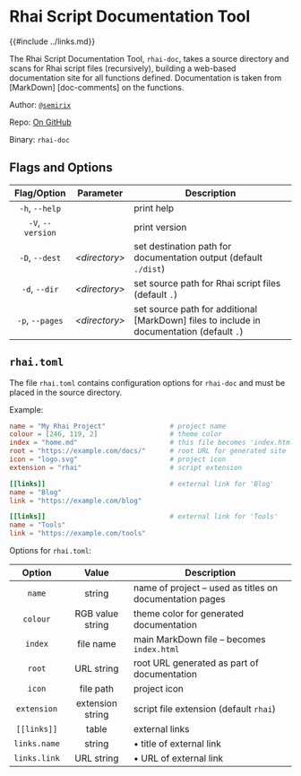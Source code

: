 Rhai Script Documentation Tool
=============================

{{#include ../links.md}}


The Rhai Script Documentation Tool, `rhai-doc`, takes a source directory and scans for
Rhai script files (recursively), building a web-based documentation site for all functions
defined.  Documentation is taken from [MarkDown] [doc-comments] on the functions.


Author: [`@semirix`](https://github.com/semirix)

Repo: [On GitHub](https://github.com/rhaiscript/rhai-doc)

Binary: `rhai-doc`


Flags and Options
-----------------

|    Flag/Option    |    Parameter    | Description                                                                               |
| :---------------: | :-------------: | ----------------------------------------------------------------------------------------- |
|  `-h`, `--help`   |                 | print help                                                                                |
| `-V`, `--version` |                 | print version                                                                             |
|  `-D`, `--dest`   | _\<directory\>_ | set destination path for documentation output (default `./dist`)                          |
|   `-d`, `--dir`   | _\<directory\>_ | set source path for Rhai script files (default `.`)                                       |
|  `-p`, `--pages`  | _\<directory\>_ | set source path for additional [MarkDown] files to include in documentation (default `.`) |


`rhai.toml`
-----------

The file `rhai.toml` contains configuration options for `rhai-doc` and must be placed in the source
directory.

Example:

```toml
name = "My Rhai Project"                # project name
colour = [246, 119, 2]                  # theme color
index = "home.md"                       # this file becomes 'index.html`
root = "https://example.com/docs/"      # root URL for generated site
icon = "logo.svg"                       # project icon
extension = "rhai"                      # script extension

[[links]]                               # external link for 'Blog'
name = "Blog"
link = "https://example.com/blog"

[[links]]                               # external link for 'Tools'
name = "Tools"
link = "https://example.com/tools"
```

Options for `rhai.toml`:

|    Option    |      Value       | Description                                                   |
| :----------: | :--------------: | ------------------------------------------------------------- |
|    `name`    |      string      | name of project &ndash; used as titles on documentation pages |
|   `colour`   | RGB value string | theme color for generated documentation                       |
|   `index`    |    file name     | main MarkDown file &ndash; becomes `index.html`               |
|    `root`    |    URL string    | root URL generated as part of documentation                   |
|    `icon`    |    file path     | project icon                                                  |
| `extension`  | extension string | script file extension (default `rhai`)                        |
| `[[links]]`  |      table       | external links                                                |
| `links.name` |      string      | &bull; title of external link                                 |
| `links.link` |    URL string    | &bull; URL of external link                                   |
